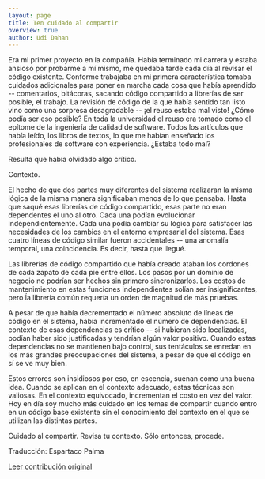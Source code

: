```yaml
---
layout: page
title: Ten cuidado al compartir
overview: true
author: Udi Dahan
---
```


Era mi primer proyecto en la compañía. Había terminado mi carrera y estaba ansioso por probarme a mí mismo, me quedaba tarde cada día al revisar el código existente. Conforme trabajaba en mi primera característica tomaba cuidados adicionales para poner en marcha cada cosa que había aprendido -- comentarios, bitácoras, sacando código compartido a librerías de ser posible, el trabajo. La revisión de código de la que había sentido tan listo vino como una sorpresa desagradable -- ¡el reuso estaba mal visto! ¿Cómo podía ser eso posible? En toda la universidad el reuso era tomado como el epítome de la ingeniería de calidad de software. Todos los artículos que había leído, los libros de textos, lo que me habían enseñado los profesionales de software con experiencia. ¿Estaba todo mal?

Resulta que había olvidado algo crítico.

Contexto.

El hecho de que dos partes muy diferentes del sistema realizaran la misma lógica de la misma manera significaban menos de lo que pensaba. Hasta que saqué esas librerías de código compartido, esas parte no eran dependentes el uno al otro. Cada una podían evolucionar independientemente. Cada una podía cambiar su lógica para satisfacer las necesidades de los cambios en el entorno empresarial del sistema. Esas cuatro líneas de código similar fueron accidentales -- una anomalía temporal, una coincidencia. Es decir, hasta que llegué.

Las librerías de código compartido que había creado ataban los cordones de cada zapato de cada pie entre ellos. Los pasos por un dominio de negocio no podrían ser hechos sin primero sincronizarlos. Los costos de mantenimiento en estas funciones independientes solían ser insignificantes, pero ĺa librería común requería un orden de magnitud de más pruebas.

A pesar de que había decrementado el número absoluto de líneas de código en el sistema, había incrementado el número de dependencias. El contexto de esas dependencias es crítico -- si hubieran sido localizadas, podían haber sido justificadas y tendrían algún valor positivo. Cuando estas dependencias no se mantienen bajo control, sus tentáculos se enredan en los más grandes preocupaciones del sistema, a pesar de que el código en sí se ve muy bien.

Estos errores son insidiosos por eso, en escencia, suenan como una buena idea. Cuando se aplican en el contexto adecuado, estas técnicas son valiosas. En el contexto equivocado, incrementan el costo en vez del valor. Hoy en día soy mucho más cuidado en los temas de compartir cuando entro en un código base existente sin el conocimiento del contexto en el que se utilizan las distintas partes.

Cuidado al compartir. Revisa tu contexto. Sólo entonces, procede.


Traducción: Espartaco Palma

[Leer contribución original](http://programmer.97things.oreilly.com/wiki/index.php/Beware_the_Share)
